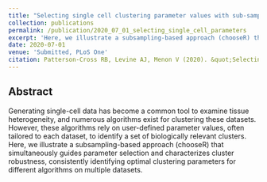 ```yaml
---
title: "Selecting single cell clustering parameter values with sub-sampling robustness metrics."
collection: publications
permalink: /publication/2020_07_01_selecting_single_cell_parameters
excerpt: 'Here, we illustrate a subsampling-based approach (chooseR) that simultaneously guides parameter selection and characterizes cluster robustness, consistently identifying optimal clustering parameters for different algorithms on multiple datasets.'
date: 2020-07-01
venue: 'Submitted, PLoS One'
citation: Patterson-Cross RB, Levine AJ, Menon V (2020). &quot;Selecting single cell clustering parameter values with sub-sampling robustness metrics.&quot; <i>Submitted, PLoS One</i>.'
---
```


## Abstract

Generating single-cell data has become a common tool to examine tissue heterogeneity, and numerous algorithms exist for clustering these datasets. However, these algorithms rely on user-defined parameter values, often tailored to each dataset, to identify a set of biologically relevant clusters. Here, we illustrate a subsampling-based approach (chooseR) that simultaneously guides parameter selection and characterizes cluster robustness, consistently identifying optimal clustering parameters for different algorithms on multiple datasets.

